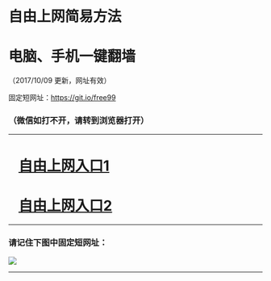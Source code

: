 ﻿# 自由上网简易方法

# 电脑、手机一键翻墙

（2017/10/09 更新，网址有效）

固定短网址：https://git.io/free99

### （微信如打不开，请转到浏览器打开）


***





# &nbsp;&nbsp; <a href="http://ft323502224.fwq-tz-1001.info/fwqtz01.html?t=100900131892 " target="_blank">自由上网入口1</a>
# &nbsp;&nbsp; <a href="http://ft2387323340.fwq-tz-1002.info/fwqtz02.html?t=100900121071 " target="_blank">自由上网入口2</a>
***

### 请记住下图中固定短网址：

<img src="https://s3-us-west-2.amazonaws.com/fwq-1001/yjfq-20170905okok.png" /> 


***

